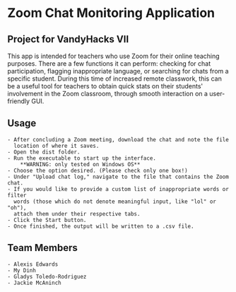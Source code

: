 # Zoom Chat Monitoring Application

## Project for VandyHacks VII

This app is intended for teachers who use Zoom for their online teaching purposes. 
There are a few functions it can perform: checking for chat participation, flagging
inappropriate language, or searching for chats from a specific student. During this 
time of increased remote classwork, this can be a useful tool for teachers to 
obtain quick stats on their students' involvement in the Zoom classroom, through 
smooth interaction on a user-friendly GUI.


## Usage

	- After concluding a Zoom meeting, download the chat and note the file 
	  location of where it saves. 
	- Open the dist folder.
	- Run the executable to start up the interface. 
		**WARNING: only tested on Windows OS**
	- Choose the option desired. (Please check only one box!)
	- Under "Upload chat log," navigate to the file that contains the Zoom chat.
	- If you would like to provide a custom list of inappropriate words or filter
	  words (those which do not denote meaningful input, like "lol" or "oh"), 
	  attach them under their respective tabs.
	- Click the Start button.
	- Once finished, the output will be written to a .csv file. 


## Team Members

	- Alexis Edwards
	- My Dinh
	- Gladys Toledo-Rodriguez
	- Jackie McAninch
